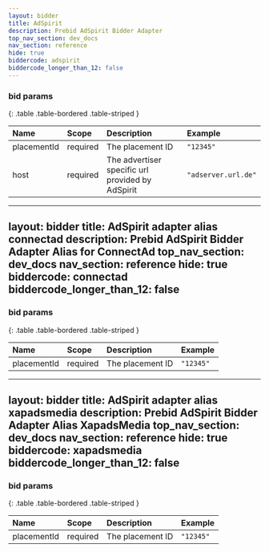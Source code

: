 ```yaml
---
layout: bidder
title: AdSpirit
description: Prebid AdSpirit Bidder Adapter
top_nav_section: dev_docs
nav_section: reference
hide: true
biddercode: adspirit
biddercode_longer_than_12: false
---
```


### bid params

{: .table .table-bordered .table-striped } 

| Name        | Scope    | Description                                      | Example             |
| :---        | :----    | :----------                                      | :------             |
| placementId | required | The placement ID                                 | `"12345"`           |
| host        | required | The advertiser specific url provided by AdSpirit | `"adserver.url.de"` |

---
layout: bidder
title: AdSpirit adapter alias connectad
description: Prebid AdSpirit Bidder Adapter Alias for ConnectAd
top_nav_section: dev_docs
nav_section: reference
hide: true
biddercode: connectad
biddercode_longer_than_12: false
---

### bid params

{: .table .table-bordered .table-striped } 

| Name        | Scope    | Description                                      | Example             |
| :---        | :----    | :----------                                      | :------             |
| placementId | required | The placement ID                                 | `"12345"`           |

---
layout: bidder
title: AdSpirit adapter alias xapadsmedia
description: Prebid AdSpirit Bidder Adapter Alias XapadsMedia
top_nav_section: dev_docs
nav_section: reference
hide: true
biddercode: xapadsmedia
biddercode_longer_than_12: false
---

### bid params

{: .table .table-bordered .table-striped } 

| Name        | Scope    | Description                                      | Example             |
| :---        | :----    | :----------                                      | :------             |
| placementId | required | The placement ID                                 | `"12345"`           |
